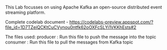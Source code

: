 This Lab focusses on using Apache Kafka an open-source distributed event streaming platform.

Complete codelab document - https://codelabs-preview.appspot.com/?file_id=1D7TZeiQCKtCuCVynou0ntfk62oOXFcSLYi1VKKhEsts#2

The files used:
producer : Run this file to push the message into the topic
consumer : Run this file to pull the messages from Kafka topic
